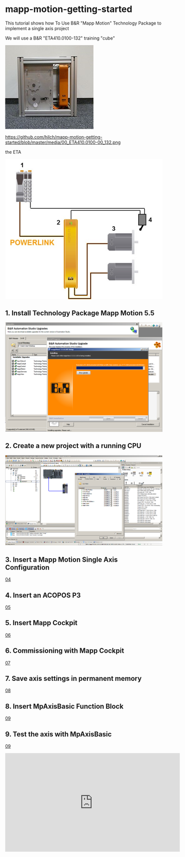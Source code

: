 # mapp-motion-getting-started
This tutorial shows how To Use B&amp;R "Mapp Motion" Technology Package to implement a single axis project

We will use a B&amp;R "ETA410.0100-132" training "cube"

![ETA410](https://github.com/hilch/mapp-motion-getting-started/blob/master/media/00_ETA410.0100-00_132.png)

https://github.com/hilch/mapp-motion-getting-started/blob/master/media/00_ETA410.0100-00_132.png

the ETA

![ETA410 topology](https://github.com/hilch/mapp-motion-getting-started/blob/master/media/01_ETA410.0100-01_132_topology.png)

## 1. Install Technology Package Mapp Motion 5.5

![install mapp motion](https://github.com/hilch/mapp-motion-getting-started/blob/master/media/02_install_mapp_motion_55.png)

## 2. Create a new project with a running CPU

![new project](https://github.com/hilch/mapp-motion-getting-started/blob/master/media/03_running_cpu.png)

## 3. Insert a Mapp Motion Single Axis Configuration

[04](https://youtu.be/qdOVnebVUVw)

## 4. Insert an ACOPOS P3

[05](https://youtu.be/tMh8Yh_kcs4)

## 5. Insert Mapp Cockpit

[06](https://youtu.be/yQiHJyo_oQ8)

## 6. Commissioning with Mapp Cockpit

[07](https://youtu.be/ZbgP48_rO-A)

## 7. Save axis settings in permanent memory

[08](https://youtu.be/qrduv-qJtsY)

## 8. Insert MpAxisBasic Function Block

[09](https://youtu.be/G-ZkjUBLmXo)

## 9. Test the axis with MpAxisBasic

[09](https://youtu.be/RnY5mPLEc3Q)

<div><iframe width="560" height="315" src="https://www.youtube.com/embed/RnY5mPLEc3Q" frameborder="0" allow="accelerometer; autoplay; encrypted-media; gyroscope; picture-in-picture" allowfullscreen></iframe></div>




